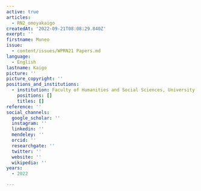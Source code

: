 ```yaml
---
active: true
articles:
  - RN2_omoyakaigo
createdAt: '2022-09-21T08:08:29.840Z'
exerpt: ''
firstname: Muneo
issue:
  - content/issues/WPRN21 Papers.md
language:
  - English
lastname: Kaigo
picture: ''
picture_copyright: ''
positions_and_institutions:
  - institution: Faculty of Humanities and Social Sciences, University of Tsukuba, Japan
    positions: []
    titles: []
reference: ''
social_channels:
  google_scholar: ''
  instagram: ''
  linkedin: ''
  mendeley: ''
  orcid: ''
  researchgate: ''
  twitter: ''
  website: ''
  wikipedia: ''
years:
  - 2022

---
```


